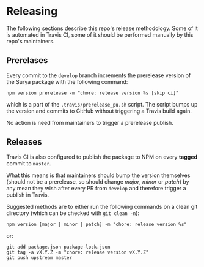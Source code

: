 # Releasing

The following sections describe this repo's release methodology. Some of it is automated in Travis CI, some of it should be performed manually by this repo's maintainers.

## Prerelases

Every commit to the `develop` branch increments the prerelease version of the Surya package with the following command:

```npm version prerelease -m "chore: release version %s [skip ci]"```

which is a part of the `.travis/prerelease_pu.sh` script. The script bumps up the version and commits to GitHub without triggering a Travis build again.

No action is need from maintainers to trigger a prerelease publish.

## Releases

Travis CI is also configured to publish the package to NPM on every **tagged** commit to `master`.

What this means is that maintainers should bump the version themselves (should not be a prerelease, so should change _major_, _minor_ or _patch_) by any mean they wish after every PR from `develop` and therefore trigger a publish in Travis.

Suggested methods are to either run the following commands on a clean git directory (which can be checked with `git clean -n`):

```
npm version [major | minor | patch] -m "chore: release version %s"
```

or:

```
git add package.json package-lock.json
git tag -a vX.Y.Z -m "chore: release version vX.Y.Z"
git push upstream master
```